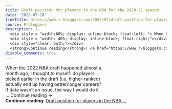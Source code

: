 ```yaml
---
title: Draft position for players in the NBA for the 2020-21 season
date: '2022-07-18'
linkTitle: https://www.r-bloggers.com/2022/07/draft-position-for-players-in-the-nba-for-the-2020-21-season/
source: R-bloggers
description: |-
  <div style = "width:60%; display: inline-block; float:left; "> When the 2022 NBA draft happened almost a month ago, I thought to myself: do players picked earlier in the draft (i.e. higher-ranked) actually end up having better/longer careers? If data wasn’t an issue, the way I would do it … Continue reading →</div>
  <div style = "width: 40%; display: inline-block; float:right;"></div>
  <div style="clear: both;"></div>
  <strong>Continue reading</strong>: <a href="https://www.r-bloggers.com/2022/07/draft-position-for-players-in-the-nba-for-the-2020-21-season/">Draft position for players in the NBA ...
disable_comments: true
---
```

<div style = "width:60%; display: inline-block; float:left; "> When the 2022 NBA draft happened almost a month ago, I thought to myself: do players picked earlier in the draft (i.e. higher-ranked) actually end up having better/longer careers? If data wasn’t an issue, the way I would do it … Continue reading →</div>
<div style = "width: 40%; display: inline-block; float:right;"></div>
<div style="clear: both;"></div>
<strong>Continue reading</strong>: <a href="https://www.r-bloggers.com/2022/07/draft-position-for-players-in-the-nba-for-the-2020-21-season/">Draft position for players in the NBA ...